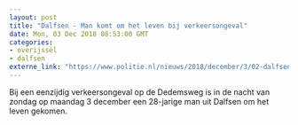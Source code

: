 ```yaml
---
layout: post
title: "Dalfsen - Man komt om het leven bij verkeersongeval"
date: Mon, 03 Dec 2018 08:53:00 GMT
categories: 
- overijssel 
- dalfsen 
externe_link: "https://www.politie.nl/nieuws/2018/december/3/02-dalfsen-man-komt-om-het-leven-bij-verkeersongeval.html"
---
```


Bij een eenzijdig verkeersongeval op de Dedemsweg is in de nacht van zondag op maandag 3 december een 28-jarige man uit Dalfsen om het leven gekomen.
